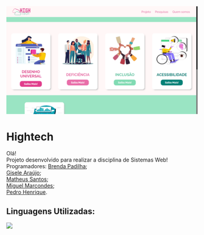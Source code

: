 <img src="view/img/fotoProjeto.png" style="margin:0 auto;">

# Hightech
Olá!<br> Projeto desenvolvido para realizar a disciplina de Sistemas Web! <br>
Programadores: 
<a href="https://github.com/dartres" target="_blank">Brenda Padilha</a>;<br>
<a href="https://github.com/Gi2006" target="_blank">Gisele Araújo</a>;<br>
<a href="https://github.com/matheussantosrodrigues" target="_blank">Matheus Santos</a>;<br>
<a href="https://github.com/Miguelzzzz" target="_blank">Miguel Marcondes</a>;<br>
<a href="https://github.com/phpparker" target="_blank">Pedro Henrique</a>.<br>

## Linguagens Utilizadas:
<img src="https://skillicons.dev/icons?i=html,css,js">
